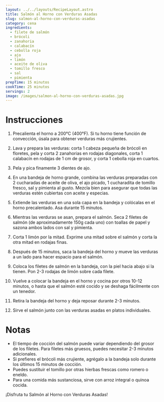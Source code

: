 ```yaml
---
layout: ../../layouts/RecipeLayout.astro
title: Salmón al Horno con Verduras Asadas
slug: salmon-al-horno-con-verduras-asadas
category: cena
ingredients:
  - filete de salmón
  - brócoli
  - zanahoria
  - calabacín
  - cebolla roja
  - ajo
  - limón
  - aceite de oliva
  - tomillo fresco
  - sal
  - pimienta
prepTime: 15 minutos
cookTime: 25 minutos
servings: 2
image: /images/salmon-al-horno-con-verduras-asadas.jpg
---
```


# Instrucciones

1. Precalienta el horno a 200°C (400°F). Si tu horno tiene función de convección, úsala para obtener verduras más crujientes.

2. Lava y prepara las verduras: corta 1 cabeza pequeña de brócoli en floretes, pela y corta 2 zanahorias en rodajas diagonales, corta 1 calabacín en rodajas de 1 cm de grosor, y corta 1 cebolla roja en cuartos.

3. Pela y pica finamente 3 dientes de ajo.

4. En una bandeja de horno grande, combina las verduras preparadas con 2 cucharadas de aceite de oliva, el ajo picado, 1 cucharadita de tomillo fresco, sal y pimienta al gusto. Mezcla bien para asegurar que todas las verduras estén cubiertas con aceite y especias.

5. Extiende las verduras en una sola capa en la bandeja y colócalas en el horno precalentado. Asa durante 15 minutos.

6. Mientras las verduras se asan, prepara el salmón. Seca 2 filetes de salmón (de aproximadamente 150g cada uno) con toallas de papel y sazona ambos lados con sal y pimienta.

7. Corta 1 limón por la mitad. Exprime una mitad sobre el salmón y corta la otra mitad en rodajas finas.

8. Después de 15 minutos, saca la bandeja del horno y mueve las verduras a un lado para hacer espacio para el salmón.

9. Coloca los filetes de salmón en la bandeja, con la piel hacia abajo si la tienen. Pon 2-3 rodajas de limón sobre cada filete.

10. Vuelve a colocar la bandeja en el horno y cocina por otros 10-12 minutos, o hasta que el salmón esté cocido y se deshaga fácilmente con un tenedor.

11. Retira la bandeja del horno y deja reposar durante 2-3 minutos.

12. Sirve el salmón junto con las verduras asadas en platos individuales.

# Notas

- El tiempo de cocción del salmón puede variar dependiendo del grosor de los filetes. Para filetes más gruesos, puedes necesitar 2-3 minutos adicionales.
- Si prefieres el brócoli más crujiente, agrégalo a la bandeja solo durante los últimos 15 minutos de cocción.
- Puedes sustituir el tomillo por otras hierbas frescas como romero o eneldo.
- Para una comida más sustanciosa, sirve con arroz integral o quinoa cocida.

¡Disfruta tu Salmón al Horno con Verduras Asadas!